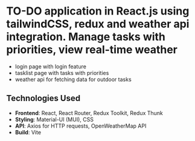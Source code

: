 # TO-DO application in React.js using tailwindCSS, redux and weather api integration. Manage tasks with priorities, view real-time weather 
- login page with login feature
- tasklist page with tasks with priorities
- weather api for fetching data for outdoor tasks

## Technologies Used

- **Frontend**: React, React Router, Redux Toolkit, Redux Thunk  
- **Styling**: Material-UI (MUI), CSS  
- **API**: Axios for HTTP requests, OpenWeatherMap API  
- **Build**: Vite